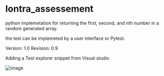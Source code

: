 # Iontra_assessement

python implemetation for returning the first, second, and nth number in a random generated array.

the test can be implemeted by a user interface or Pytest. 

Version: 1.0
Revision: 0.9

Adding a Test explorer snippet from Visual studio

![image](https://user-images.githubusercontent.com/60521669/201772325-6ab09eaa-6200-49c3-82b1-00008199f81d.png)
